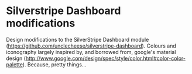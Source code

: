 # Silverstripe Dashboard modifications
Design modifications to the SilverStripe Dashboard module (https://github.com/unclecheese/silverstripe-dashboard).
Colours and iconography largely inspired by, and borrowed from, google's material design (http://www.google.com/design/spec/style/color.html#color-color-palette). Because, pretty things... 


